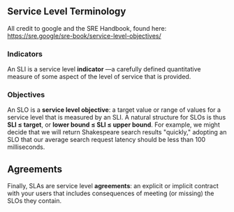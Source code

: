 ## Service Level Terminology
All credit to google and the SRE Handbook, found here: https://sre.google/sre-book/service-level-objectives/

### Indicators
An SLI is a service level **indicator** —a carefully defined quantitative measure of some aspect of the level of service that is provided.

### Objectives
An SLO is a **service level objective**: a target value or range of values for a service level that is measured by an SLI. A natural structure for SLOs is thus **SLI ≤ target**, or **lower bound ≤ SLI ≤ upper bound**. For example, we might decide that we will return Shakespeare search results "quickly," adopting an SLO that our average search request latency should be less than 100 milliseconds.

## Agreements

Finally, SLAs are service level **agreements**: an explicit or implicit contract with your users that includes consequences of meeting (or missing) the SLOs they contain. 